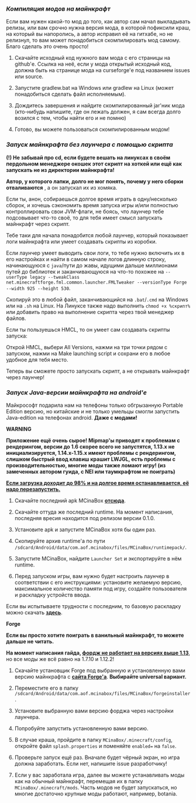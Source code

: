 ### _**Компиляция модов на майнкрафт**_

Если вам нужен какой-то мод до того, как автор сам начал выкладывать релизы, или вам срочно нужна версия мода, в которой пофиксили краш, на который вы напоролись, а автор исправил её на гитхабе, но не релизнул, то вам может понадобиться скомпилировать мод самому. Благо сделать это очень просто!

1) Скачайте исходный код нужного вам мода с его страницы на github'е. Ссылка на неё, если у мода открытый исходный код, должна быть на странице мода на curseforge'е под названием issues или source.

2) Запустите gradlew.bat на Windows или gradlew на Linux (может понадобиться сделать файл исполняемым).

3) Дождитесь завершения и найдите скомпилированный jar'ник мода (кто-нибудь напишите, где он лежать должен, я сам всегда долго возился с тем, чтобы найти его и не помню)

4) Готово, вы можете пользоваться скомпилированным модом!

### _**Запуск майнкрафта без лаунчера с помощью скрипта**_

**(!) Не забывай про cd, если будете вешать на линуксах в своём пердольном менеджере окошек этот скрипт на хоткей или ещё как запускать не из директории майнкрафта!**

**Автор, у которого лапки, долго не мог понять, почему у него сборки отваливаются**
, а он запускал их из хомяка.

Если ты, анон, собираешься долгое время играть в одну/несколько сборок, и хочешь сэкономить время запуска игры и/или полностью контроллировать свои JVM-флаги, не боясь, что лаунчер тебе подсовывает что-то своё, то для тебя имеет смысл запускать майнкрафт через скрипт.

Тебе таки для начала понадобится любой лаунчер, который показывает логи майнкрафта или умеет создавать скрипты из коробки.

Если лаунчер умеет выводить свои логи, то тебе нужно включить их в его настройках и найти в самом начале логов длинную строку, начинающуюся с ```java```/пути до жавы, идущими дальше миллионами путей до библиотек и заканчивающуюся на что-то похожее на ```--userType legacy --tweakClass net.minecraftforge.fml.common.launcher.FMLTweaker --versionType Forge --width 925 --height 530```.

Скопируй это в любой файл, заканчивающийся на ```.bat```/```.cmd``` на Windows или на ```.sh``` на Linux. На Линуксе также надо выполнить ```chmod +x %скрипт%``` или добавить право на выполнение скрипта через твой менеджер файлов.

Если ты пользуешься HMCL, то он умеет сам создавать скрипты запуска:

Открой HMCL, выбери All Versions, нажми на три точки рядом с запуском, нажми на Make launching script и сохрани его в любое удобное для тебя место.

Теперь вы сможете просто запускать скрипт, а не открывать майнкрафт через лаунчер!

### _**Запуск Java-версии майнкрафта на android'е**_

Майкрософт подарила нам на телефоны только обгрызанную Portable Edition версию, но китайские и не только умельцы смогли запустить Java-edition на телефонах android. **Даже с модами!**

**WARNING**

**Приложение ещё очень сырое! Mipmap'ы приводят к проблемам с рендерингом, версии до 1.6 скорее всего не запустятся, 1.13.x не инициализируется, 1.14.x-1.15.x имеют проблемы с рендерингом, слишком быстрый ввод клавиш крашит LWJGL, есть проблемы с производительностью, многие моды также ломают игру! (из замеченных автором гуида, с NEI или таумкрафтом не поиграть)**

[**Если загрузка доходит до 98% и на долгое время останавливается, её надо перезапустить.**](https://github.com/longjunyu2/MCinaBox/issues/70)

1) Скачайте последний apk MCinaBox [**отсюда**](https://github.com/longjunyu2/MCinaBox/releases).

2) Скачайте оттуда же последний runtime. На момент написания, последняя вресия находится под релизом версии 0.1.0.

3) Установите apk и запустите MCinaBox хотя бы один раз.

4) Скопируйте архив runtime'а по пути ```/sdcard/Android/data/com.aof.mcinabox/files/MCinaBox/runtimepack/```.

5) Запустите MCinaBox, найдите ```Launcher Set``` и экспортируйте в нём runtime.

6) Перед запуском игры, вам нужно будет настроить лаунчер в соответствии с его инструкциями: установите желаемую версию, максимальное количество памяти под игру, создайте пользователя и раскладку устройств ввода.

Если вы испытываете трудности с последним, то базовую раскладку можно скачать [**здесь**](https://github.com/longjunyu2/MCinaBox/issues/126).

**Forge**

**Если вы просто хотите поиграть в ванильный майнкрафт, то можете дальше не читать.**

**На момент написания гайда, [**фордж не работает на версиях выше 1.13**](https://github.com/longjunyu2/MCinaBox/issues/200)**, но все моды же всё равно на 1.7.10 и 1.12.2!

1) Скачайте установщик Forge под выбранную и установленную вами версию майнкрафта с [**сайта Forge'а**](http://files.minecraftforge.net/). **Выбирайте universal вариант.**

2) Переместите его в папку ```/sdcard/Android/data/com.aof.mcinabox/files/MCinaBox/forgeinstaller```.

3) Установите выбранную вами версию форджа через настройки лаунчера.

4) Попробуйте запустить установленную вами версию.

5) В случае краша, пройдите в папку ```MCinaBox/.minecraft/config```, откройте файл ```splash.properties``` и поменяйте ```enabled=``` на ```false```.

6) Проверьте запуск ещё раз. Вначале будет чёрный экран, но игра должна заработать. Если нет, напишите issue разработчику! 

7) Если у вас заработала игра, далее вы можете устанавливать моды как на обычный майнкрафт, перемещая их в папку ```MCinaBox/.minecraft/mods```. Часть модов не будет запускаться, но многие достаточно крупные моды работают, например, botania.
